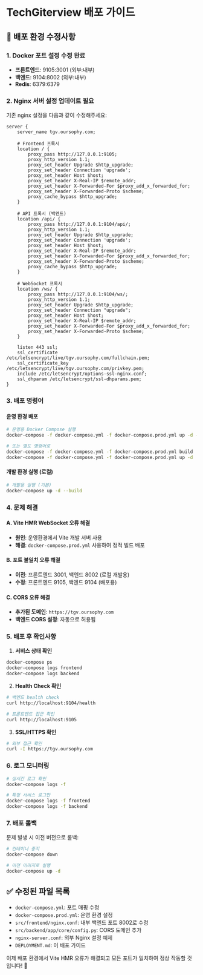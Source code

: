 # TechGiterview 배포 가이드

## 🚀 배포 환경 수정사항

### 1. Docker 포트 설정 수정 완료
- **프론트엔드**: 9105:3001 (외부:내부)
- **백엔드**: 9104:8002 (외부:내부)
- **Redis**: 6379:6379

### 2. Nginx 서버 설정 업데이트 필요

기존 nginx 설정을 다음과 같이 수정해주세요:

```nginx
server {
    server_name tgv.oursophy.com;
    
    # Frontend 프록시
    location / {
        proxy_pass http://127.0.0.1:9105;
        proxy_http_version 1.1;
        proxy_set_header Upgrade $http_upgrade;
        proxy_set_header Connection 'upgrade';
        proxy_set_header Host $host;
        proxy_set_header X-Real-IP $remote_addr;
        proxy_set_header X-Forwarded-For $proxy_add_x_forwarded_for;
        proxy_set_header X-Forwarded-Proto $scheme;
        proxy_cache_bypass $http_upgrade;
    }
    
    # API 프록시 (백엔드)
    location /api/ {
        proxy_pass http://127.0.0.1:9104/api/;
        proxy_http_version 1.1;
        proxy_set_header Upgrade $http_upgrade;
        proxy_set_header Connection 'upgrade';
        proxy_set_header Host $host;
        proxy_set_header X-Real-IP $remote_addr;
        proxy_set_header X-Forwarded-For $proxy_add_x_forwarded_for;
        proxy_set_header X-Forwarded-Proto $scheme;
        proxy_cache_bypass $http_upgrade;
    }
    
    # WebSocket 프록시
    location /ws/ {
        proxy_pass http://127.0.0.1:9104/ws/;
        proxy_http_version 1.1;
        proxy_set_header Upgrade $http_upgrade;
        proxy_set_header Connection "upgrade";
        proxy_set_header Host $host;
        proxy_set_header X-Real-IP $remote_addr;
        proxy_set_header X-Forwarded-For $proxy_add_x_forwarded_for;
        proxy_set_header X-Forwarded-Proto $scheme;
    }
    
    listen 443 ssl;
    ssl_certificate /etc/letsencrypt/live/tgv.oursophy.com/fullchain.pem;
    ssl_certificate_key /etc/letsencrypt/live/tgv.oursophy.com/privkey.pem;
    include /etc/letsencrypt/options-ssl-nginx.conf;
    ssl_dhparam /etc/letsencrypt/ssl-dhparams.pem;
}
```

### 3. 배포 명령어

#### 운영 환경 배포
```bash
# 운영용 Docker Compose 실행
docker-compose -f docker-compose.yml -f docker-compose.prod.yml up -d --build

# 또는 별도 명령어로
docker-compose -f docker-compose.yml -f docker-compose.prod.yml build
docker-compose -f docker-compose.yml -f docker-compose.prod.yml up -d
```

#### 개발 환경 실행 (로컬)
```bash
# 개발용 실행 (기본)
docker-compose up -d --build
```

### 4. 문제 해결

#### A. Vite HMR WebSocket 오류 해결
- **원인**: 운영환경에서 Vite 개발 서버 사용
- **해결**: `docker-compose.prod.yml` 사용하여 정적 빌드 배포

#### B. 포트 불일치 오류 해결
- **이전**: 프론트엔드 3001, 백엔드 8002 (로컬 개발용)
- **수정**: 프론트엔드 9105, 백엔드 9104 (배포용)

#### C. CORS 오류 해결
- **추가된 도메인**: `https://tgv.oursophy.com`
- **백엔드 CORS 설정**: 자동으로 허용됨

### 5. 배포 후 확인사항

1. **서비스 상태 확인**
```bash
docker-compose ps
docker-compose logs frontend
docker-compose logs backend
```

2. **Health Check 확인**
```bash
# 백엔드 health check
curl http://localhost:9104/health

# 프론트엔드 접근 확인
curl http://localhost:9105
```

3. **SSL/HTTPS 확인**
```bash
# 외부 접근 확인
curl -I https://tgv.oursophy.com
```

### 6. 로그 모니터링

```bash
# 실시간 로그 확인
docker-compose logs -f

# 특정 서비스 로그만
docker-compose logs -f frontend
docker-compose logs -f backend
```

### 7. 배포 롤백

문제 발생 시 이전 버전으로 롤백:

```bash
# 컨테이너 중지
docker-compose down

# 이전 이미지로 실행
docker-compose up -d
```

## ✅ 수정된 파일 목록

- `docker-compose.yml`: 포트 매핑 수정
- `docker-compose.prod.yml`: 운영 환경 설정
- `src/frontend/nginx.conf`: 내부 백엔드 포트 8002로 수정
- `src/backend/app/core/config.py`: CORS 도메인 추가
- `nginx-server.conf`: 외부 Nginx 설정 예제
- `DEPLOYMENT.md`: 이 배포 가이드

이제 배포 환경에서 Vite HMR 오류가 해결되고 모든 포트가 일치하여 정상 작동할 것입니다! 🎉